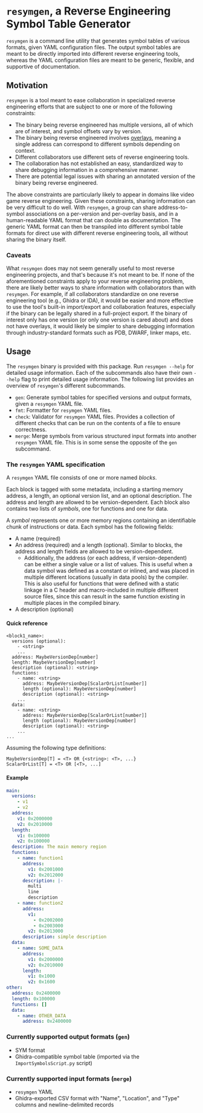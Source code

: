 # `resymgen`, a Reverse Engineering Symbol Table Generator
`resymgen` is a command line utility that generates symbol tables of various formats, given YAML configuration files. The output symbol tables are meant to be directly imported into different reverse engineering tools, whereas the YAML configuration files are meant to be generic, flexible, and supportive of documentation.

## Motivation
`resymgen` is a tool meant to ease collaboration in specialized reverse engineering efforts that are subject to one or more of the following constraints:

- The binary being reverse engineered has multiple versions, all of which are of interest, and symbol offsets vary by version.
- The binary being reverse engineered involves [overlays](https://en.wikipedia.org/wiki/Overlay_(programming)), meaning a single address can correspond to different symbols depending on context.
- Different collaborators use different sets of reverse engineering tools.
- The collaboration has not established an easy, standardized way to share debugging information in a comprehensive manner.
- There are potential legal issues with sharing an annotated version of the binary being reverse engineered.

The above constraints are particularly likely to appear in domains like video game reverse engineering. Given these constraints, sharing information can be very difficult to do well. With `resymgen`, a group can share address-to-symbol associations on a per-version and per-overlay basis, and in a human-readable YAML format that can double as documentation. The generic YAML format can then be transpiled into different symbol table formats for direct use with different reverse engineering tools, all without sharing the binary itself.

### Caveats
What `resymgen` does may not seem generally useful to most reverse engineering projects, and that's because it's not meant to be. If none of the aforementioned constraints apply to your reverse engineering problem, there are likely better ways to share information with collaborators than with `resymgen`. For example, if all collaborators standardize on one reverse engineering tool (e.g., Ghidra or IDA), it would be easier and more effective to use the tool's built-in import/export and collaboration features, especially if the binary can be legally shared in a full-project export. If the binary of interest only has one version (or only one version is cared about) and does not have overlays, it would likely be simpler to share debugging information through industry-standard formats such as PDB, DWARF, linker maps, etc.

## Usage
The `resymgen` binary is provided with this package. Run `resymgen --help` for detailed usage information. Each of the subcommands also have their own `--help` flag to print detailed usage information. The following list provides an overview of `resymgen`'s different subcommands.

- `gen`: Generate symbol tables for specified versions and output formats, given a `resymgen` YAML file.
- `fmt`: Formatter for `resymgen` YAML files.
- `check`: Validator for `resymgen` YAML files. Provides a collection of different checks that can be run on the contents of a file to ensure correctness.
- `merge`: Merge symbols from various structured input formats into another `resymgen` YAML file. This is in some sense the opposite of the `gen` subcommand.

### The `resymgen` YAML specification
A `resymgen` YAML file consists of one or more named _blocks_.

Each block is tagged with some metadata, including a starting memory address, a length, an optional version list, and an optional description. The address and length are allowed to be version-dependent. Each block also contains two lists of _symbols_, one for functions and one for data.

A _symbol_ represents one or more memory regions containing an identifiable chunk of instructions or data. Each symbol has the following fields:
- A name (required)
- An address (required) and a length (optional). Similar to blocks, the address and length fields are allowed to be version-dependent.
    - Additionally, the address (or each address, if version-dependent) can be either a single value or a list of values. This is useful when a data symbol was defined as a constant or inlined, and was placed in multiple different locations (usually in data pools) by the compiler. This is also useful for functions that were defined with a static linkage in a C header and macro-included in multiple different source files, since this can result in the same function existing in multiple places in the compiled binary.
- A description (optional)

#### Quick reference
```
<block1_name>:
  versions (optional):
    - <string>
    ...
  address: MaybeVersionDep[number]
  length: MaybeVersionDep[number]
  description (optional): <string>
  functions:
    - name: <string>
      address: MaybeVersionDep[ScalarOrList[number]]
      length (optional): MaybeVersionDep[number]
      description (optional): <string>
    ...
  data:
    - name: <string>
      address: MaybeVersionDep[ScalarOrList[number]]
      length (optional): MaybeVersionDep[number]
      description (optional): <string>
    ...
...
```

Assuming the following type definitions:
```
MaybeVersionDep[T] = <T> OR {<string>: <T>, ...}
ScalarOrList[T] = <T> OR [<T>, ...]
```

#### Example
```yml
main:
  versions:
    - v1
    - v2
  address:
    v1: 0x2000000
    v2: 0x2010000
  length:
    v1: 0x100000
    v2: 0x100000
  description: The main memory region
  functions:
    - name: function1
      address:
        v1: 0x2001000
        v2: 0x2012000
      description: |-
        multi
        line
        description
    - name: function2
      address:
        v1:
          - 0x2002000
          - 0x2003000
        v2: 0x2013000
      description: simple description
  data:
    - name: SOME_DATA
      address:
        v1: 0x2000000
        v2: 0x2010000
      length:
        v1: 0x1000
        v2: 0x1600
other:
  address: 0x2400000
  length: 0x100000
  functions: []
  data:
    - name: OTHER_DATA
      address: 0x2400000
```

### Currently supported output formats (`gen`)
- SYM format
- Ghidra-compatible symbol table (imported via the `ImportSymbolsScript.py` script)

### Currently supported input formats (`merge`)
- `resymgen` YAML
- Ghidra-exported CSV format with "Name", "Location", and "Type" columns and newline-delimited records
